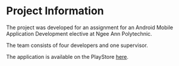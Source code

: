 # Project Information

The project was developed for an assignment for an Android Mobile Application Development elective at Ngee Ann Polytechnic. 

The team consists of four developers and one supervisor.

The application is available on the PlayStore [here](https://play.google.com/store/apps/details?id=sg.edu.np.connect.s10179209.victography).

